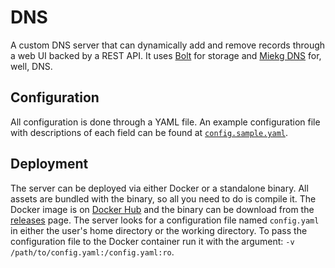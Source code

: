 # DNS
A custom DNS server that can dynamically add and remove records through a web UI backed by a REST API. 
It uses [Bolt](https://github.com/etcd-io/bbolt) for storage and [Miekg DNS](https://github.com/miekg/dns) for, well, DNS.

## Configuration
All configuration is done through a YAML file.
An example configuration file with descriptions of each field can be found at [`config.sample.yaml`](/config.sample.yaml).

## Deployment
The server can be deployed via either Docker or a standalone binary.
All assets are bundled with the binary, so all you need to do is compile it.
The Docker image is on [Docker Hub](https://hub.docker.com/r/akrantz/dns) and the binary can be download from the [releases](https://github.com/akrantz01/krantz.dev/releases) page.
The server looks for a configuration file named `config.yaml` in either the user's home directory or the working directory.
To pass the configuration file to the Docker container run it with the argument: `-v /path/to/config.yaml:/config.yaml:ro`.
